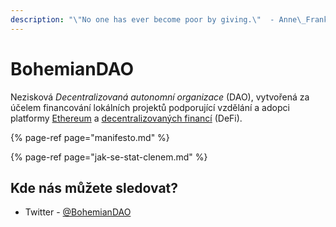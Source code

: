 ```yaml
---
description: "\"No one has ever become poor by giving.\"  - Anne\_Frank"
---
```


# BohemianDAO

Nezisková _Decentralizovaná autonomní organizace_ \(DAO\), vytvořená za účelem financování lokálních projektů podporující vzdělání a adopci platformy [Ethereum](https://ethereum.org/en/) a [decentralizovaných financí](https://ethereum.org/en/defi/) \(DeFi\).

{% page-ref page="manifesto.md" %}

{% page-ref page="jak-se-stat-clenem.md" %}

## Kde nás můžete sledovat?

* Twitter - [@BohemianDAO](https://twitter.com/BohemianDAO)

